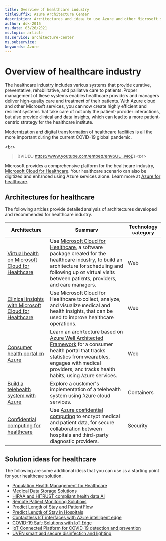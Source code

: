 ```yaml
---
title: Overview of healthcare industry
titleSuffix: Azure Architecture Center
description: Architectures and ideas to use Azure and other Microsoft services for building efficient and reliable healthcare solutions.
author: dsk-2015
ms.date: 03/26/2021
ms.topic: article
ms.service: architecture-center
ms.subservice: 
keywords: Azure
---
```


# Overview of healthcare industry

The healthcare industry includes various systems that provide curative, preventative, rehabilitative, and palliative care to patients. Proper management of these systems enables healthcare providers and managers deliver high-quality care and treatment of their patients. With Azure cloud and other Microsoft services, you can now create highly efficient and resilient systems that take care of not only the patient-provider interactions, but also provide clinical and data insights, which can lead to a more patient-centric strategy for the healthcare institute.

Modernization and digital transformation of healthcare facilities is all the more important during the current COVID-19 global pandemic.

<br\>
> [!VIDEO https://www.youtube.com/embed/ehv6UL-_MoE]
<br\>

Microsoft provides a comprehensive platform for the healthcare industry, [Microsoft Cloud for Healthcare](https://www.microsoft.com/industry/health/microsoft-cloud-for-healthcare). Your healthcare scenario can also be digitized and enhanced using Azure services alone. Learn more at [Azure for healthcare](https://azure.microsoft.com/industries/healthcare/).

## Architectures for healthcare

The following articles provide detailed analysis of architectures developed and recommended for healthcare industry.

| Architecture | Summary | Technology category |
| ------- | ------- | ------- |
| [Virtual health on Microsoft Cloud for Healthcare](../example-scenario/mch-health/virtual-health-mch.yml) | Use [Microsoft Cloud for Healthcare](https://docs.microsoft.com/industry/healthcare/overview), a software package created for the healthcare industry, to build an architecture for scheduling and following up on virtual visits between patients, providers, and care managers. | Web |
| [Clinical insights with Microsoft Cloud for Healthcare](../example-scenario/mch-health/medical-data-insights.yml) | Use Microsoft Cloud for Healthcare to collect, analyze, and visualize medical and health insights, that can be used to improve healthcare operations. | Web |
| [Consumer health portal on Azure](../example-scenario/digital-health/health-portal.yml) | Learn an architecture based on [Azure Well Architected Framework](../framework/index.md) for a consumer health portal that tracks statistics from wearables, engages with medical providers, and tracks health habits, using Azure services. | Web |
| [Build a telehealth system with Azure](../example-scenario/apps/telehealth-system.yml) | Explore a customer's implementation of a telehealth system using Azure cloud services. | Containers |
| [Confidential computing for healthcare](../example-scenario/confidential/healthcare-inference.yml) | Use [Azure confidential computing](https://docs.microsoft.com/azure/confidential-computing/overview) to encrypt medical and patient data, for secure collaboration between hospitals and third-party diagnostic providers. | Security |

## Solution ideas for healthcare

The following are some additional ideas that you can use as a starting point for your healthcare solution.

- [Population Health Management for Healthcare](../solution-ideas/articles/population-health-management-for-healthcare.yml)
- [Medical Data Storage Solutions](../solution-ideas/articles/medical-data-storage.yml)
- [HIPAA and HITRUST compliant health data AI](../solution-ideas/articles/security-compliance-blueprint-hipaa-hitrust-health-data-ai.yml)
- [Remote Patient Monitoring Solutions](../solution-ideas/articles/remote-patient-monitoring.yml)
- [Predict Length of Stay and Patient Flow](../solution-ideas/articles/predict-length-of-stay-and-patient-flow-with-healthcare-analytics.yml)
- [Predict Length of Stay in Hospitals](../solution-ideas/articles/predicting-length-of-stay-in-hospitals.yml)
- [Contactless IoT interfaces with Azure intelligent edge](../solution-ideas/articles/contactless-interfaces.yml)
- [COVID-19 Safe Solutions with IoT Edge](../solution-ideas/articles/cctv-mask-detection.yml)
- [IoT Connected Platform for COVID-19 detection and prevention](../solution-ideas/articles/iot-connected-platform.yml)
- [UVEN smart and secure disinfection and lighting](../solution-ideas/articles/uven-disinfection.yml)
